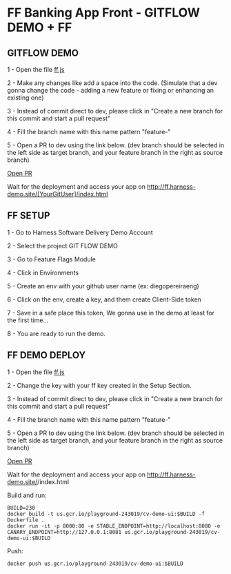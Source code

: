 # FF Banking App Front - GITFLOW DEMO + FF

## GITFLOW DEMO


1 - Open the file [ff.js](https://github.com/diegopereiraeng/gitflow-ff-demo/edit/master/html/js/ff.js)

2 - Make any changes like add a space into the code. (Simulate that a dev gonna change the code - adding a new feature or fixing or enhancing an existing one)

3 - Instead of commit direct to dev, please click in "Create a new branch for this commit and start a pull request"

4 - Fill the branch name with this name pattern "feature-<your git user>"

5 - Open a PR to dev using the link below. (dev branch should be selected in the left side as target branch, and your feature branch in the right as source branch)

[Open PR](https://github.com/diegopereiraeng/gitflow-ff-demo/compare) 

Wait for the deployment and access your app on http://ff.harness-demo.site/[YourGitUser]/index.html


## FF SETUP

1 - Go to Harness Software Delivery Demo Account

2 - Select the project GIT FLOW DEMO

3 - Go to Feature Flags Module

4 - Click in Environments

5 - Create an env with your github user name (ex: diegopereiraeng)

6 - Click on the env, create a key, and them create Client-Side token

7 - Save in a safe place this token, We gonna use in the demo at least for the first time...

8 - You are ready to run the demo.


## FF DEMO DEPLOY


1 - Open the file [ff.js](https://github.com/diegopereiraeng/gitflow-ff-demo/edit/master/html/js/ff.js)

2 - Change the key with your ff key created in the Setup Section.

3 - Instead of commit direct to dev, please click in "Create a new branch for this commit and start a pull request"

4 - Fill the branch name with this name pattern "feature-<your git user>"

5 - Open a PR to dev using the link below. (dev branch should be selected in the left side as target branch, and your feature branch in the right as source branch)

[Open PR](https://github.com/diegopereiraeng/gitflow-ff-demo/compare) 


Wait for the deployment and access your app on http://ff.harness-demo.site/<yourGitUser>/index.html

Build and run:
```
BUILD=230
docker build -t us.gcr.io/playground-243019/cv-demo-ui:$BUILD -f Dockerfile .
docker run -it -p 8000:80 -e STABLE_ENDPOINT=http://localhost:8080 -e CANARY_ENDPOINT=http://127.0.0.1:8081 us.gcr.io/playground-243019/cv-demo-ui:$BUILD
```

Push:
```
docker push us.gcr.io/playground-243019/cv-demo-ui:$BUILD
```

